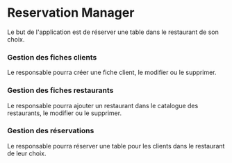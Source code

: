 # Reservation Manager

Le but de l'application est de réserver une table dans le restaurant de son choix.

### Gestion des fiches clients

Le responsable pourra créer une fiche client, le modifier ou le supprimer.

### Gestion des fiches restaurants

Le responsable pourra ajouter un restaurant dans le catalogue des restaurants, le modifier ou le supprimer.

### Gestion des réservations

Le responsable pourra réserver une table pour les clients dans le restaurant de leur choix.

